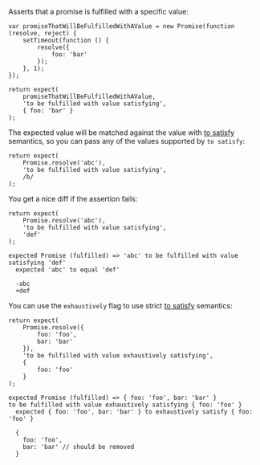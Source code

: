 Asserts that a promise is fulfilled with a specific value:

```javascript#async:true
var promiseThatWillBeFulfilledWithAValue = new Promise(function (resolve, reject) {
    setTimeout(function () {
        resolve({
            foo: 'bar'
        });
    }, 1);
});

return expect(
    promiseThatWillBeFulfilledWithAValue,
    'to be fulfilled with value satisfying',
    { foo: 'bar' }
);
```

The expected value will be matched against the value with
[to satisfy](/assertions/any/to-satisfy/) semantics, so you can pass any of the
values supported by `to satisfy`:

```javascript#async:true
return expect(
    Promise.resolve('abc'),
    'to be fulfilled with value satisfying',
    /b/
);
```

You get a nice diff if the assertion fails:

```javascript#async:true
return expect(
    Promise.resolve('abc'),
    'to be fulfilled with value satisfying',
    'def'
);
```

```output
expected Promise (fulfilled) => 'abc' to be fulfilled with value satisfying 'def'
  expected 'abc' to equal 'def'

  -abc
  +def
```

You can use the `exhaustively` flag to use strict
[to satisfy](/assertions/any/to-satisfy/) semantics:

```javascript#async:true
return expect(
    Promise.resolve({
        foo: 'foo',
        bar: 'bar'
    }),
    'to be fulfilled with value exhaustively satisfying',
    {
        foo: 'foo'
    }
);
```

```output
expected Promise (fulfilled) => { foo: 'foo', bar: 'bar' }
to be fulfilled with value exhaustively satisfying { foo: 'foo' }
  expected { foo: 'foo', bar: 'bar' } to exhaustively satisfy { foo: 'foo' }

  {
    foo: 'foo',
    bar: 'bar' // should be removed
  }
```
